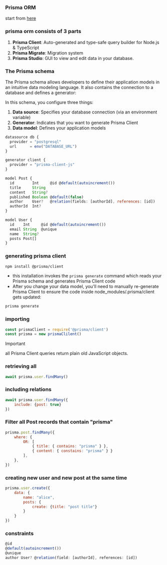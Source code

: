 ### Prisma ORM
start from [here](https://www.prisma.io/docs/orm/overview/introduction/what-is-prisma)

### prisma orm consists of 3 parts
1. **Prisma Client**: Auto-generated and type-safe query builder for Node.js & TypeScript
2. **Prisma Migrate**: Migration system
3. **Prisma Studio**: GUI to view and edit data in your database.

### The Prisma schema
The Prisma schema allows developers to define their application models in an intuitive data modeling language. It also contains the connection to a database and defines a generator:

In this schema, you configure three things:

1. **Data source**: Specifies your database connection (via an environment variable)
2. **Generator**: Indicates that you want to generate Prisma Client
3. **Data model**: Defines your application models

```js
datasource db {
  provider = "postgresql"
  url      = env("DATABASE_URL")
}

generator client {
  provider = "prisma-client-js"
}

model Post {
  id        Int     @id @default(autoincrement())
  title     String
  content   String?
  published Boolean @default(false)
  author    User?   @relation(fields: [authorId], references: [id])
  authorId  Int?
}

model User {
  id    Int     @id @default(autoincrement())
  email String  @unique
  name  String?
  posts Post[]
}
```

### generating prisma client
```bash
npm install @prisma/client
```
- this installation invokes the `prisma generate` command which reads your Prisma schema and generates Prisma Client code
- After you change your data model, you'll need to manually re-generate Prisma Client to ensure the code inside node_modules/.prisma/client gets updated:
```bash
prisma generate
```

### importing
```js
const prismaClient = require('@prisma/client')
const prisma = new prismaClilent()
```
> [!IMPORTANT]
> all Prisma Client queries return plain old JavaScript objects.

### retrieving all
```js
await prisma.user.findMany()
```
### including relations
```js
await prisma.user.findMany({
    include: {post: true}
})
```

### Filter all Post records that contain "prisma"
```js
prisma.post.findMany({
    where: {
        OR: [
            { title: { contains: "prisma" } },
            { content: { constains: "prisma" } }
        ],
    },
})
```
### creating new user and new post at the same time
```js
prisma.user.create({
    data: {
        name: "alice",
        posts: {
            create: {title: "post title"}
        }
    }
})
```
### constraints
```js
@id
@default(autoincrement())
@unique
author User? @relation(field: [authorId], references: [id])
```
